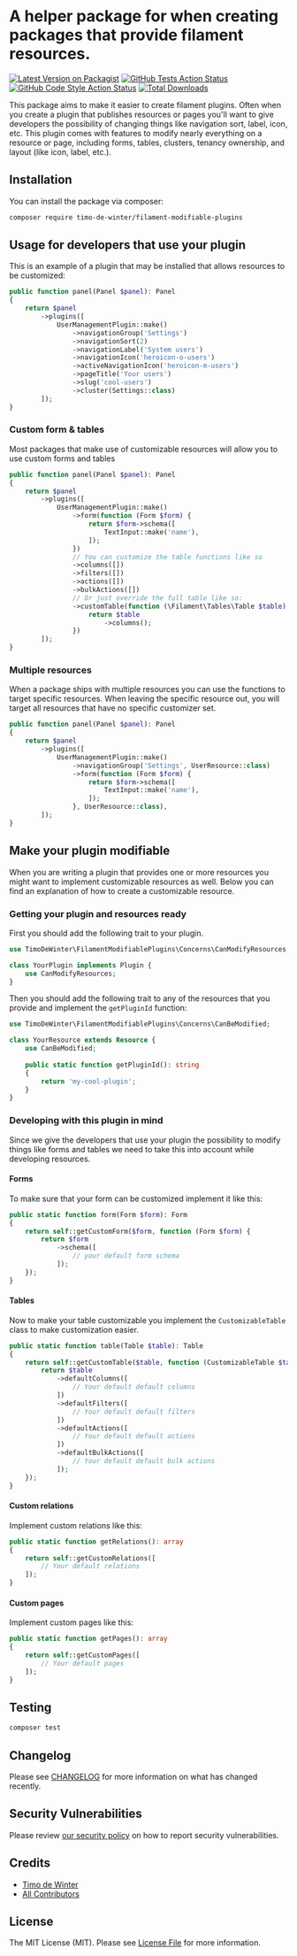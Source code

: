 # A helper package for when creating packages that provide filament resources.

[![Latest Version on Packagist](https://img.shields.io/packagist/v/timo-de-winter/filament-modifiable-plugins.svg?style=flat-square)](https://packagist.org/packages/timo-de-winter/filament-modifiable-plugins)
[![GitHub Tests Action Status](https://img.shields.io/github/actions/workflow/status/timo-de-winter/filament-modifiable-plugins/run-tests.yml?branch=main&label=tests&style=flat-square)](https://github.com/timo-de-winter/filament-modifiable-plugins/actions?query=workflow%3Arun-tests+branch%3Amain)
[![GitHub Code Style Action Status](https://img.shields.io/github/actions/workflow/status/timo-de-winter/filament-modifiable-plugins/fix-php-code-style-issues.yml?branch=main&label=code%20style&style=flat-square)](https://github.com/timo-de-winter/filament-modifiable-plugins/actions?query=workflow%3A"Fix+PHP+code+style+issues"+branch%3Amain)
[![Total Downloads](https://img.shields.io/packagist/dt/timo-de-winter/filament-modifiable-plugins.svg?style=flat-square)](https://packagist.org/packages/timo-de-winter/filament-modifiable-plugins)

This package aims to make it easier to create filament plugins. Often when you create a plugin that publishes resources or pages
you'll want to give developers the possibility of changing things like navigation sort, label, icon, etc. This plugin
comes with features to modify nearly everything on a resource or page, including forms, tables, clusters, tenancy ownership, and layout (like icon, label, etc.).
## Installation

You can install the package via composer:
```bash
composer require timo-de-winter/filament-modifiable-plugins
```

## Usage for developers that use your plugin
This is an example of a plugin that may be installed that allows resources to be customized:

```php
public function panel(Panel $panel): Panel
{
    return $panel
        ->plugins([
            UserManagementPlugin::make()
                ->navigationGroup('Settings')
                ->navigationSort(2)
                ->navigationLabel('System users')
                ->navigationIcon('heroicon-o-users')
                ->activeNavigationIcon('heroicon-m-users')
                ->pageTitle('Your users')
                ->slug('cool-users')
                ->cluster(Settings::class)
        ]);
}
```

### Custom form & tables
Most packages that make use of customizable resources will allow you to use custom forms and tables
```php
public function panel(Panel $panel): Panel
{
    return $panel
        ->plugins([
            UserManagementPlugin::make()
                ->form(function (Form $form) {
                    return $form->schema([
                        TextInput::make('name'),
                    ]);
                })
                // You can customize the table functions like so
                ->columns([])
                ->filters([])
                ->actions([])
                ->bulkActions([])
                // Or just override the full table like so:
                ->customTable(function (\Filament\Tables\Table $table) {
                    return $table
                        ->columns();
                })
        ]);
}
```

### Multiple resources
When a package ships with multiple resources you can use the functions to target specific resources.
When leaving the specific resource out, you will target all resources that have no specific customizer set.

```php
public function panel(Panel $panel): Panel
{
    return $panel
        ->plugins([
            UserManagementPlugin::make()
                ->navigationGroup('Settings', UserResource::class)
                ->form(function (Form $form) {
                    return $form->schema([
                        TextInput::make('name'),
                    ]);
                }, UserResource::class),
        ]);
}
```

## Make your plugin modifiable
When you are writing a plugin that provides one or more resources you might want to implement customizable resources as well.
Below you can find an explanation of how to create a customizable resource.

### Getting your plugin and resources ready
First you should add the following trait to your plugin.
```php
use TimoDeWinter\FilamentModifiablePlugins\Concerns\CanModifyResources;

class YourPlugin implements Plugin {
    use CanModifyResources;
}
```

Then you should add the following trait to any of the resources that you provide and implement the `getPluginId` function:
```php
use TimoDeWinter\FilamentModifiablePlugins\Concerns\CanBeModified;

class YourResource extends Resource {
    use CanBeModified;
    
    public static function getPluginId(): string
    {
        return 'my-cool-plugin';
    }
}
```

### Developing with this plugin in mind
Since we give the developers that use your plugin the possibility to modify things like forms and tables we need to take this
into account while developing resources.

#### Forms
To make sure that your form can be customized implement it like this:
```php
public static function form(Form $form): Form
{
    return self::getCustomForm($form, function (Form $form) {
        return $form
            ->schema([
                // your default form schema
            ]);
    });
}
```

#### Tables
Now to make your table customizable you implement the `CustomizableTable` class to make customization easier.
```php
public static function table(Table $table): Table
{
    return self::getCustomTable($table, function (CustomizableTable $table) {
        return $table
            ->defaultColumns([
                // Your default default columns
            ])
            ->defaultFilters([
                // Your default default filters
            ])
            ->defaultActions([
                // Your default default actions
            ])
            ->defaultBulkActions([
                // Your default default bulk actions
            ]);
    });
}
```

#### Custom relations
Implement custom relations like this:
```php
public static function getRelations(): array
{
    return self::getCustomRelations([
        // Your default relations
    ]);
}
```

#### Custom pages
Implement custom pages like this:
```php
public static function getPages(): array
{
    return self::getCustomPages([
        // Your default pages
    ]);
}
```

## Testing
```bash
composer test
```

## Changelog
Please see [CHANGELOG](CHANGELOG.md) for more information on what has changed recently.

## Security Vulnerabilities
Please review [our security policy](../../security/policy) on how to report security vulnerabilities.

## Credits
- [Timo de Winter](https://github.com/timo-de-winter)
- [All Contributors](../../contributors)

## License
The MIT License (MIT). Please see [License File](LICENSE.md) for more information.
